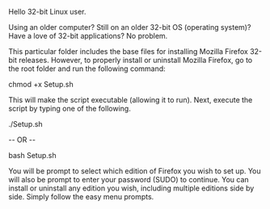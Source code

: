 Hello 32-bit Linux user.

Using an older computer? 
Still on an older 32-bit OS (operating system)?
Have a love of 32-bit applications?
No problem. 

This particular folder includes the base files for installing Mozilla Firefox 32-bit releases. 
However, to properly install or uninstall Mozilla Firefox, go to the root folder and run the following command:

chmod +x Setup.sh

This will make the script executable (allowing it to run). Next, execute the script by typing one of the following.

   ./Setup.sh

-- OR --

   bash Setup.sh

You will be prompt to select which edition of Firefox you wish to set up. You will also be prompt to enter your password (SUDO) to continue.
You can install or uninstall any edition you wish, including multiple editions side by side. Simply follow the easy menu prompts.

